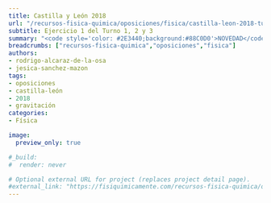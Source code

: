 ```yaml
---
title: Castilla y León 2018
url: "/recursos-fisica-quimica/oposiciones/fisica/castilla-leon-2018-turno-1-2-3-e1"
subtitle: Ejercicio 1 del Turno 1, 2 y 3
summary: "<code style='color: #2E3440;background:#88C0D0'>NOVEDAD</code> <br> Ejercicio 1 del Turno 1, 2 y 3."
breadcrumbs: ["recursos-fisica-quimica","oposiciones","fisica"]
authors:
- rodrigo-alcaraz-de-la-osa
- jesica-sanchez-mazon
tags:
- oposiciones
- castilla-león
- 2018
- gravitación
categories:
- Física

image:
  preview_only: true

#_build:
#  render: never

# Optional external URL for project (replaces project detail page).
#external_link: "https://fisiquimicamente.com/recursos-fisica-quimica/oposiciones/fisica/castilla-leon-2018-turno-1-2-3-e3/castilla-leon-2018-turno-1-2-3-e3.pdf"
---
```


<!-- <iframe src="https://docs.google.com/viewer?url=https://fisiquimicamente.com/recursos-fisica-quimica/oposiciones/fisica/castilla-leon-2018-turno-1-2-3-e3/castilla-leon-2018-turno-1-2-3-e3.pdf&embedded=true" style="width: 100vw; height: 500px; position: relative; left: 50%; right: 50%; margin-left: -50vw; margin-right: -50vw;" frameborder="0"></iframe> -->

<div id="adobe-dc-view" style="width: 100vw; position: relative; left: 50%; right: 50%; margin-left: -50vw; margin-right: -50vw;"></div>
<script src="https://documentcloud.adobe.com/view-sdk/viewer.js"></script>
<script type="text/javascript">
	document.addEventListener("adobe_dc_view_sdk.ready", function(){ 
		var adobeDCView = new AdobeDC.View({clientId: "5b6be996ab824b0e8113830d11740fa3", divId: "adobe-dc-view"});
		adobeDCView.previewFile({
			content:{location: {url: "https://fisiquimicamente.com/recursos-fisica-quimica/oposiciones/fisica/castilla-leon-2018-turno-1-2-3-e1/castilla-leon-2018-turno-1-2-3-e1.pdf"}},
			metaData:{fileName: "castilla-leon-2018-turno-1-2-3-e1.pdf"}
		}, {embedMode: "IN_LINE"});
	});
</script>